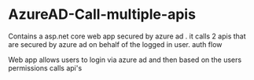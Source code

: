 # AzureAD-Call-multiple-apis
Contains a asp.net core web app secured by azure ad .  it calls 2 apis that are secured by azure ad on behalf of the logged in user. auth flow

Web app allows users to login via azure ad and then based on the users permissions calls api's

